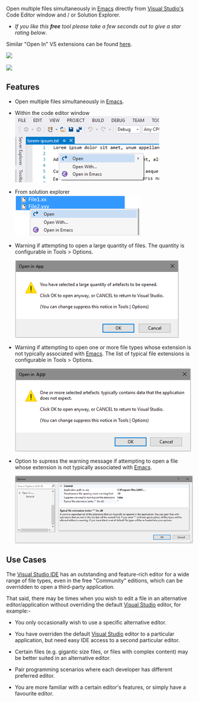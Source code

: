 [ThirdPartyAppHomePage]: https://www.gnu.org/software/emacs/

Open multiple files simultaneously in [Emacs][ThirdPartyAppHomePage] directly from [Visual Studio's][VisualStudioURL] Code Editor window and / or Solution Explorer.


 - *If you like this ***free*** tool please take a few seconds out to give a star rating below*.

Similar "Open In" VS extensions can be found [here](https://marketplace.visualstudio.com/search?term=trevellick&target=VS&sortBy=Relevance).

[![][ThirdPartyAppOfficialLogo]][ThirdPartyAppHomePage]

![](ThirdPartyScreenShot.jpg)

## Features

- Open multiple files simultaneously in [Emacs][ThirdPartyAppHomePage].

- Within the code editor window
  ![](ReadMeScreenShot_CodeEditorWindow.png)

- From solution explorer
  ![](ReadMeScreenShot_ContextMenu.png)

- Warning if attempting to open a large quantity of files. The quantity is configurable in Tools > Options.

  ![](../Generic_ReadMeScreenShot_WarningLargeQuantity.png)


- Warning if attempting to open one or more file types whose extension is not typically associated with [Emacs][ThirdPartyAppHomePage]. The list of typical file extensions is configurable in Tools > Options.

  ![](../Generic_ReadMeScreenShot_WarningNonTypical.png)

- Option to supress the warning message if attempting to open a file whose extension is not typically associated with [Emacs][ThirdPartyAppHomePage].

  ![](../Generic_ReadMeScreenShot_OptionsGeneral.png)


## Use Cases

The [Visual Studio IDE][VisualStudioURL] has an outstanding and feature-rich editor for a wide range of file types, even in the free "Community" editions, which can be overridden to open a third-party application.

That said, there may be times when you wish to edit a file in an alternative editor/application without overriding the default [Visual Studio][VisualStudioURL] editor, for example:-

- You only occasionally wish to use a specific alternative editor.

- You have overriden the default [Visual Studio][VisualStudioURL] editor to a particular application, but need easy IDE access to a second particular editor.

- Certain files (e.g. gigantic size files, or files with complex content) may be better suited in an alternative editor.

- Pair programming scenarios where each developer has different preferred editor.

- You are more familiar with a certain editor's features, or simply have a favourite editor.


[ThirdPartyAppOfficialLogo]: ThirdPartyLogo.png
[VisualStudioURL]: https://www.visualstudio.com/
